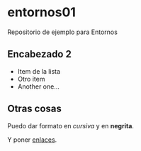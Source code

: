 # entornos01
Repositorio de ejemplo para Entornos

## Encabezado 2

 - Item de la lista
 - Otro item
 - Another one...

## Otras cosas

Puedo dar formato en *cursiva* y en **negrita**.

Y poner [enlaces](http://gregoriofer.com).
